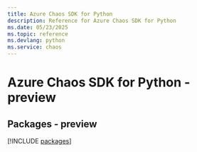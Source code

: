 ```yaml
---
title: Azure Chaos SDK for Python
description: Reference for Azure Chaos SDK for Python
ms.date: 05/23/2025
ms.topic: reference
ms.devlang: python
ms.service: chaos
---
```

# Azure Chaos SDK for Python - preview
## Packages - preview
[!INCLUDE [packages](chaos-index.md)]